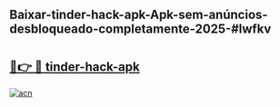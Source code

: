 ## Baixar-tinder-hack-apk-Apk-sem-anúncios-desbloqueado-completamente-2025-#lwfkv

# <h2><a href="https://ainizakaria.my?title=tinder-hack-apk&ref=20M">🔗👉 🔴 tinder-hack-apk</a></h2>

[![acn](https://github.com/user-attachments/assets/0f9c940e-d8b0-45ae-aac7-cd30a18b3e1c)](https://ainizakaria.my?title=tinder-hack-apk&ref=20M)

